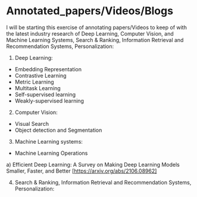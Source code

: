 # Annotated_papers/Videos/Blogs

I will be starting this exercise of annotating papers/Videos to keep of with the latest industry research of Deep Learning, Computer Vision, and Machine Learning Systems, Search & Ranking, Information Retrieval and Recommendation Systems, Personalization:

1. Deep Learning:

- Embedding Representation
- Contrastive Learning
- Metric Learning
- Multitask Learning
- Self-supervised learning
- Weakly-supervised learning

2. Computer Vision:

- Visual Search
- Object detection and Segmentation

3. Machine Learning systems:

- Machine Learning Operations

a) Efficient Deep Learning: A Survey on Making Deep Learning Models Smaller, Faster, and Better [https://arxiv.org/abs/2106.08962]

4. Search & Ranking, Information Retrieval and Recommendation Systems, Personalization:
